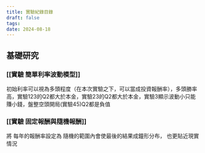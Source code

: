 ```yaml
---
title: 實驗紀錄目錄
draft: false
tags: 
date: 2024-08-18
---
```

## 基礎研究

### [[實驗 簡單利率波動模型]]

初始利率可以視為多頭程度（在本次實驗之下，可以當成投資報酬率），多頭勝率高，實驗123的Q2都大於本金，實驗23的Q2都大於本金，實驗3顯示波動小只能賺小錢，盤整空頭開局(實驗45)Q2都是負值

### [[實驗 固定報酬與隨機報酬]]

將 每年的報酬率設定為 隨機的範圍內會使最後的結果成鐘形分布， 也更貼近現實情況


